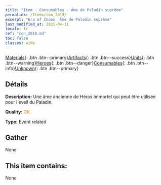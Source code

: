 ```yaml
---
title: "Item - Consumables - Âme de Paladin suprême"
permalink: /Items/con_2019/
excerpt: "Era of Chaos  Âme de Paladin suprême"
last_modified_at: 2021-04-11
locale: fr
ref: "con_2019.md"
toc: false
classes: wide
---
```

 [Materials](/fr/Items/){: .btn .btn--primary}[Artifacts](/fr/Items/Artifacts/){: .btn .btn--success}[Units](/fr/Items/Units/){: .btn .btn--warning}[Heroes](/fr/Items/Heroes/){: .btn .btn--danger}[Consumables](/fr/Items/Consumables/){: .btn .btn--info}[Unknown](/fr/Items/Unknown/){: .btn .btn--primary}

## Détails
 **Description:** Une âme ancienne de Héros immortel qui peut être utilisée pour l'éveil du Paladin.

 **Quality:** <span style="color: #FF8C00">OK</span>

 **Type:** Event related

## Gather

  None

## This item contains:

  None

